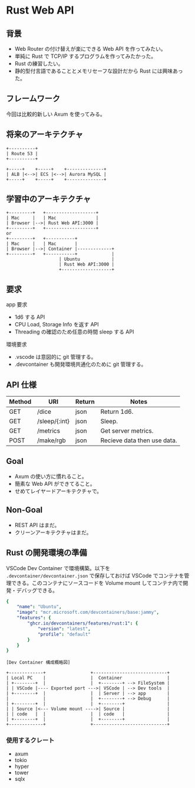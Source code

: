 # Rust Web API

## 背景

- Web Router の付け替えが楽にできる Web API を作ってみたい。
- 単純に Rust で TCP/IP するプログラムを作ってみたかった。
- Rust の練習したい。
- 静的型付言語であることとメモリセーフな設計だから Rust には興味あった。

## フレームワーク

今回は比較的新しい Axum を使ってみる。

## 将来のアーキテクチャ

```plaintext
+----------+
| Route 53 |
+----------+

+-----+    +-----+    +--------------+
| ALB |<-->| ECS |<-->| Aurora MySQL |
+-----+    +-----+    +--------------+
```

## 学習中のアーキテクチャ

```plaintext
+---------+   +-------------------+
| Mac     |   | Mac               |
| Browser |-->| Rust Web API:3000 |
+---------+   +-------------------+
or
+---------+   +-----------+
| Mac     |   | Mac       |
| Browser |-->| Container |-------------+
+---------+   +-----------+             |
                    | Ubuntu            |
                    | Rust Web API:3000 |
                    +-------------------+

```

## 要求

app 要求

- 1d6 する API
- CPU Load, Storage Info を返す API
- Threading の確認のため任意の時間 sleep する API

環境要求

- .vscode は意図的に git 管理する。
- .devcontainer も開発環境共通化のために git 管理する。

## API 仕様

| Method | URI           | Return | Notes                       |
|--------|---------------|--------|-----------------------------|
| GET    | /dice         | json   | Return 1d6.                 |
| GET    | /sleep/{:int} | json   | Sleep.                      |
| GET    | /metrics      | json   | Get server metrics.         |
| POST   | /make/rgb     | json   | Recieve data then use data. |

## Goal

- Axum の使い方に慣れること。
- 簡素な Web API ができてること。
- せめてレイヤードアーキテクチャで。

## Non-Goal

- REST API はまだ。
- クリーンアーキテクチャはまだ。

## Rust の開発環境の準備

VSCode Dev Container で環境構築。以下を `.devcontainer/devcontainer.json` で保存しておけば VSCode でコンテナを管理できる。このコンテナにソースコードを Volume mount してコンテナ内で開発・デバッグできる。

```yaml
{
    "name": "Ubuntu",
    "image": "mcr.microsoft.com/devcontainers/base:jammy",
    "features": {
        "ghcr.io/devcontainers/features/rust:1": {
            "version": "latest",
            "profile": "default"
        }
    }
}
```

```plaintext
[Dev Container 構成概略図]

+-------------+                 +----------------------------+
| Local PC    |                 |  Container                 |
| +--------+  |                 |  +--------+ --> FileSystem |
| | VSCode |---- Exported port --->| VSCode | --> Dev tools  |
| +--------+  |                 |  | Server | --> app        |
|             |                 |  +--------+ --> Debug      |
| +--------+  |                 |  +--------+                |
| | Source |<--- Volume mount ---->| Source |                |
| | code   |  |                 |  | code   |                |
| +--------+  |                 |  +--------+                |
+-------------+                 +----------------------------+
```

### 使用するクレート

- axum
- tokio
- hyper
- tower
- sqlx
